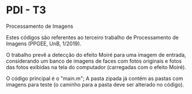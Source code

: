 # PDI - T3

Processamento de Imagens

Estes códigos são referentes ao terceiro trabalho de Processamento de Imagens (PPGEE, UnB, 1/2019).

O trabalho prevê a detecção do efeito Moiré para uma imagem de entrada, considerando um banco de imagens de faces com fotos originais e fotos das fotos exibidas na tela do computador (carregadas com o efeito Moiré).


O código principal é o "main.m"; A pasta zipada já contém as pastas com imagens para teste (o caminho para a pasta deve ser alterado no código).
